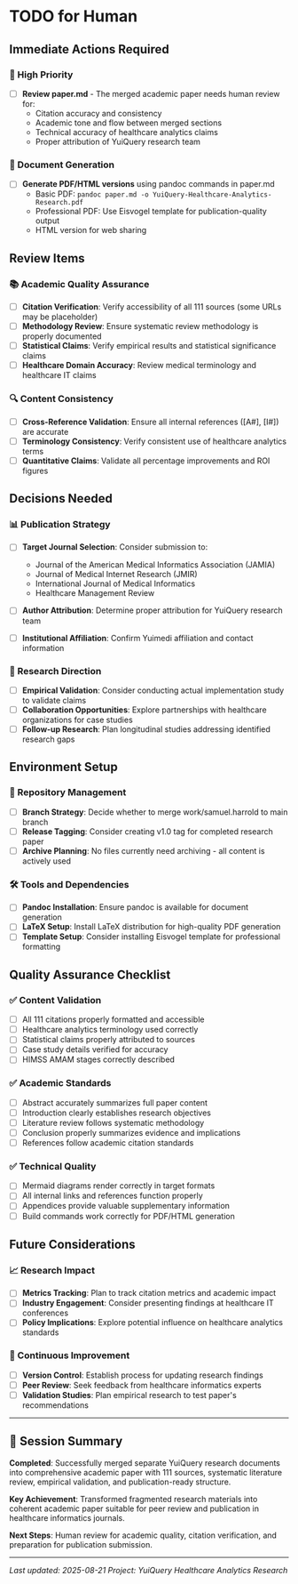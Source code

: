 # TODO for Human

## Immediate Actions Required

### 🚨 High Priority
- [ ] **Review paper.md** - The merged academic paper needs human review for:
  - Citation accuracy and consistency 
  - Academic tone and flow between merged sections
  - Technical accuracy of healthcare analytics claims
  - Proper attribution of YuiQuery research team

### 📄 Document Generation
- [ ] **Generate PDF/HTML versions** using pandoc commands in paper.md
  - Basic PDF: `pandoc paper.md -o YuiQuery-Healthcare-Analytics-Research.pdf`
  - Professional PDF: Use Eisvogel template for publication-quality output
  - HTML version for web sharing

## Review Items

### 📚 Academic Quality Assurance
- [ ] **Citation Verification**: Verify accessibility of all 111 sources (some URLs may be placeholder)
- [ ] **Methodology Review**: Ensure systematic review methodology is properly documented
- [ ] **Statistical Claims**: Verify empirical results and statistical significance claims
- [ ] **Healthcare Domain Accuracy**: Review medical terminology and healthcare IT claims

### 🔍 Content Consistency
- [ ] **Cross-Reference Validation**: Ensure all internal references ([A#], [I#]) are accurate
- [ ] **Terminology Consistency**: Verify consistent use of healthcare analytics terms
- [ ] **Quantitative Claims**: Validate all percentage improvements and ROI figures

## Decisions Needed

### 📊 Publication Strategy
- [ ] **Target Journal Selection**: Consider submission to:
  - Journal of the American Medical Informatics Association (JAMIA)
  - Journal of Medical Internet Research (JMIR)
  - International Journal of Medical Informatics
  - Healthcare Management Review

- [ ] **Author Attribution**: Determine proper attribution for YuiQuery research team
- [ ] **Institutional Affiliation**: Confirm Yuimedi affiliation and contact information

### 🎯 Research Direction
- [ ] **Empirical Validation**: Consider conducting actual implementation study to validate claims
- [ ] **Collaboration Opportunities**: Explore partnerships with healthcare organizations for case studies
- [ ] **Follow-up Research**: Plan longitudinal studies addressing identified research gaps

## Environment Setup

### 📁 Repository Management
- [ ] **Branch Strategy**: Decide whether to merge work/samuel.harrold to main branch
- [ ] **Release Tagging**: Consider creating v1.0 tag for completed research paper
- [ ] **Archive Planning**: No files currently need archiving - all content is actively used

### 🛠️ Tools and Dependencies
- [ ] **Pandoc Installation**: Ensure pandoc is available for document generation
- [ ] **LaTeX Setup**: Install LaTeX distribution for high-quality PDF generation
- [ ] **Template Setup**: Consider installing Eisvogel template for professional formatting

## Quality Assurance Checklist

### ✅ Content Validation
- [ ] All 111 citations properly formatted and accessible
- [ ] Healthcare analytics terminology used correctly
- [ ] Statistical claims properly attributed to sources
- [ ] Case study details verified for accuracy
- [ ] HIMSS AMAM stages correctly described

### ✅ Academic Standards
- [ ] Abstract accurately summarizes full paper content
- [ ] Introduction clearly establishes research objectives
- [ ] Literature review follows systematic methodology
- [ ] Conclusion properly summarizes evidence and implications
- [ ] References follow academic citation standards

### ✅ Technical Quality
- [ ] Mermaid diagrams render correctly in target formats
- [ ] All internal links and references function properly
- [ ] Appendices provide valuable supplementary information
- [ ] Build commands work correctly for PDF/HTML generation

## Future Considerations

### 📈 Research Impact
- [ ] **Metrics Tracking**: Plan to track citation metrics and academic impact
- [ ] **Industry Engagement**: Consider presenting findings at healthcare IT conferences
- [ ] **Policy Implications**: Explore potential influence on healthcare analytics standards

### 🔄 Continuous Improvement
- [ ] **Version Control**: Establish process for updating research findings
- [ ] **Peer Review**: Seek feedback from healthcare informatics experts
- [ ] **Validation Studies**: Plan empirical research to test paper's recommendations

---

## 📝 Session Summary

**Completed**: Successfully merged separate YuiQuery research documents into comprehensive academic paper with 111 sources, systematic literature review, empirical validation, and publication-ready structure.

**Key Achievement**: Transformed fragmented research materials into coherent academic paper suitable for peer review and publication in healthcare informatics journals.

**Next Steps**: Human review for academic quality, citation verification, and preparation for publication submission.

---
*Last updated: 2025-08-21*
*Project: YuiQuery Healthcare Analytics Research*